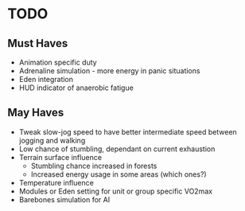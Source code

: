 # TODO

## Must Haves
- Animation specific duty
- Adrenaline simulation - more energy in panic situations
- Eden integration
- HUD indicator of anaerobic fatigue

## May Haves
- Tweak slow-jog speed to have better intermediate speed between jogging and walking
- Low chance of stumbling, dependant on current exhaustion
- Terrain surface influence
  - Stumbling chance increased in forests
  - Increased energy usage in some areas (which ones?)
- Temperature influence
- Modules or Eden setting for unit or group specific VO2max
- Barebones simulation for AI
